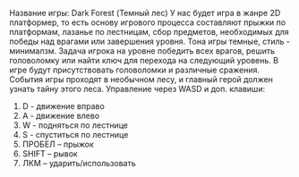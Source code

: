 Название игры: Dark Forest (Темный лес)
У нас будет игра в жанре 2D платформер, то есть основу игрового процесса составляют прыжки по платформам, лазанье по лестницам, сбор предметов, необходимых для победы над врагами или завершения уровня.
Тона игры темные, стиль - минималзм.
Задача игрока на уровне победить всех врагов, решить головоломку или найти ключ для перехода на следующий уровень.
В игре будут присутствовать головоломки и различные сражения.
События игры проходят в необычном лесу, и главный герой должен узнать тайну этого леса.
Управление через WASD и доп. клавиши: 
1.	D - движение вправо
2.	А - движение влево
3.	W - подняться по лестнице
4.	S - спуститься по лестнице
5.	ПРОБЕЛ – прыжок
6.	SHIFT – рывок
7.	ЛКМ – ударить/использовать
